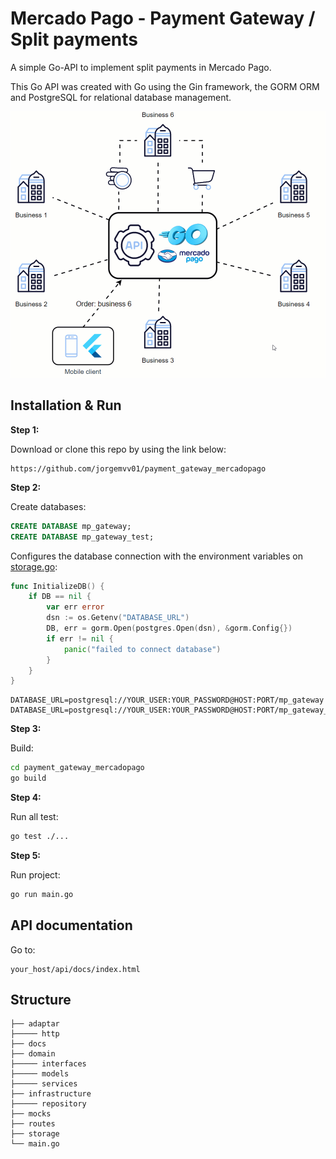 # Mercado Pago - Payment Gateway / Split payments
A simple Go-API to implement split payments in Mercado Pago.

This Go API was created with Go using the Gin framework, the GORM ORM and PostgreSQL for relational database management.

![UI](https://github.com/jorgemvv01/payment_gateway_mercadopago/blob/main/mp_payment_gateway.gif)

## Installation & Run
**Step 1:**

Download or clone this repo by using the link below:
```
https://github.com/jorgemvv01/payment_gateway_mercadopago
```

**Step 2:**

Create databases:
```sql
CREATE DATABASE mp_gateway;
CREATE DATABASE mp_gateway_test;
```
Configures the database connection with the environment variables on [storage.go](https://github.com/jorgemvv01/go-api/tree/master/storage/storage.go):
```go
func InitializeDB() {
    if DB == nil {
        var err error
        dsn := os.Getenv("DATABASE_URL")
        DB, err = gorm.Open(postgres.Open(dsn), &gorm.Config{})
        if err != nil {
            panic("failed to connect database")
        }
    }
}
```
```
DATABASE_URL=postgresql://YOUR_USER:YOUR_PASSWORD@HOST:PORT/mp_gateway
DATABASE_URL=postgresql://YOUR_USER:YOUR_PASSWORD@HOST:PORT/mp_gateway_test
```
**Step 3:**

Build:
```bash
cd payment_gateway_mercadopago
go build
```

**Step 4:**

Run all test:
```bash
go test ./...
```

**Step 5:**

Run project:
```bash
go run main.go
```



## API documentation
Go to:
```
your_host/api/docs/index.html
```

## Structure
```
├── adaptar
├───── http
├── docs
├── domain
├───── interfaces
├───── models
├───── services
├── infrastructure
├───── repository
├── mocks
├── routes
├── storage
└── main.go
```
